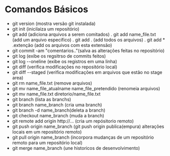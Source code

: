 # Comandos Básicos
  - git version (mostra versão git instalada)
  - git init (inicilaiza um repositório)
  - git add (adiciona arquivos a serem comitados)
      . git add name_file.txt (add um arquivo especifico)
      . git add . (add todos os arquivos)
      . git add * .extenção (add os arquivos com esta extensão)
  - git commit -am "comentarios.."(salva as alterações feitas no repositório)
  - git log (exibe os regsitrso de commits feitos)
  - git log --oneline (exibe os registros em uma linha)
  - git diff (verifica modificações no repositório local)
  - git diff --staged (verifica modificações em arquivos que estão no stage area)
  - git rm name_file.txt (remove arquivos)
  - git mv name_file_atualname name_file_pretendido (renomeia arquivos)
  - git mv name_file.txt diretorio/name_file.txt
  - git branch (lista as branchs)
  - git branch name_branch (cria uma branch)
  - git branch -d name_branch(deleta a branch)
  - git checkout name_branch (muda a branch)
  - git remote add origin http://... (cria um repósitorio remoto)
  - git push origin name_branch (git push origin publica(empura) alterações locais em um repositório remoto)
  - git pull origin name_branch (incorpora mudanças de um repositório remoto para um repositório local)
  - git merge name_branch (une historicos de desenvolvimento)





